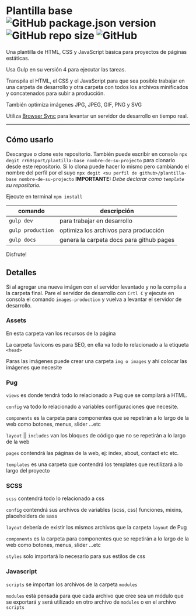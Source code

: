 # Plantilla base ![GitHub package.json version](https://img.shields.io/github/package-json/v/rr69sport/plantilla-base) ![GitHub repo size](https://img.shields.io/github/repo-size/rr69sport/plantilla-base) ![GitHub](https://img.shields.io/github/license/rr69sport/plantilla-base)

Una plantilla de HTML, CSS y JavaScript básica para proyectos de páginas estáticas.

Usa Gulp en su versión 4 para ejecutar las tareas.

Transpila el HTML, el CSS y el JavaScript para que sea posible trabajar en una carpeta de desarrollo y otra carpeta con todos los archivos minificados y concatenados para subir a producción.

También optimiza imágenes JPG, JPEG, GIF, PNG y SVG

Utiliza [Browser Sync](https://browsersync.io/docs/gulp) para levantar un servidor de desarrollo en tiempo real.

---

## Cómo usarlo

Descargue o clone este repositorio. También puede escribir en consola `npx degit rr69sport/plantilla-base nombre-de-su-projecto` para clonarlo desde este repositorio. Si lo clona puede hacer lo mismo pero cambiando el nombre del perfil por el suyo `npx degit <su perfil de github>/plantilla-base nombre-de-su-projecto` **IMPORTANTE:** _Debe declarar como `template` su repositorio._

Ejecute en terminal `npm install`

| comando           | descripción                              |
| ----------------- | ---------------------------------------- |
| `gulp dev`        | para trabajar en desarrollo              |
| `gulp production` | optimiza los archivos para producción    |
| `gulp docs`       | genera la carpeta docs para github pages |

Disfrute!

## Detalles

Si al agregar una nueva imágen con el servidor levantado y no la compila a la carpeta final. Pare el servidor de desarrollo con `Crtl C` y ejecute en consola el comando `images-production` y vuelva a levantar el servidor de desarrollo.

### Assets

En esta carpeta van los recursos de la página

La carpeta favicons es para SEO, en ella va todo lo relacionado a la etiqueta `<head>`

Paras las imágenes puede crear una carpeta `img o images` y ahí colocar las imágenes que necesite

### Pug

`views` es donde tendrá todo lo relacionado a Pug que se compilará a HTML.

`config` va todo lo relacionado a variables configuraciones que necesite.

`components` es la carpeta para componentes que se repetirán a lo largo de la web como botones, menus, slider ...etc

`layout` || `includes` van los bloques de código que no se repetirán a lo largo de la web

`pages` contendrá las páginas de la web, ej: index, about, contact etc etc.

`templates` es una carpeta que contendrá los templates que reutilizará a lo largo del proyecto

### SCSS

`scss` contendrá todo lo relacionado a css

`config` contendrá sus archivos de variables (scss, css) funciones, mixins, placeholders de sass

`layout` debería de existir los mismos archivos que la carpeta `layout` de Pug

`components` es la carpeta para componentes que se repetirán a lo largo de la web como botones, menus, slider ...etc

`styles` solo importará lo necesario para sus estilos de css

### Javascript

`scripts` se importan los archivos de la carpeta `modules`

`modules` está pensada para que cada archivo que cree sea un módulo que se exportará y será utilizado en otro archivo de `modules` o en el archivo `scripts`
